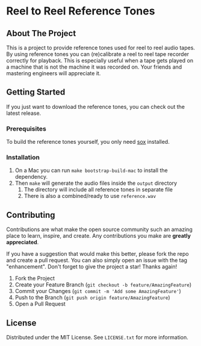 <!-- Improved compatibility of back to top link: See: https://github.com/othneildrew/Best-README-Template/pull/73 -->
<a name="readme-top"></a>

# Reel to Reel Reference Tones

## About The Project

This is a project to provide reference tones used for reel to reel audio tapes. By using reference tones 
you can (re)calibrate a reel to reel tape recorder correctly for playback. This is especially useful when a 
tape gets played on a machine that is not the machine it was recorded on. Your friends and mastering engineers 
will appreciate it.

## Getting Started

If you just want to download the reference tones, you can check out the latest release.

### Prerequisites

To build the reference tones yourself, you only need [sox](https://sox.sourceforge.net) installed.

### Installation

1. On a Mac you can run `make bootstrap-build-mac` to install the dependency.
2. Then `make` will generate the audio files inside the `output` directory
   1. The directory will include all reference tones in separate file
   2. There is also a combined/ready to use `reference.wav`

## Contributing

Contributions are what make the open source community such an amazing place to learn, inspire, and create. Any contributions you make are **greatly appreciated**.

If you have a suggestion that would make this better, please fork the repo and create a pull request. You can also simply open an issue with the tag "enhancement".
Don't forget to give the project a star! Thanks again!

1. Fork the Project
2. Create your Feature Branch (`git checkout -b feature/AmazingFeature`)
3. Commit your Changes (`git commit -m 'Add some AmazingFeature'`)
4. Push to the Branch (`git push origin feature/AmazingFeature`)
5. Open a Pull Request

## License

Distributed under the MIT License. See `LICENSE.txt` for more information.
